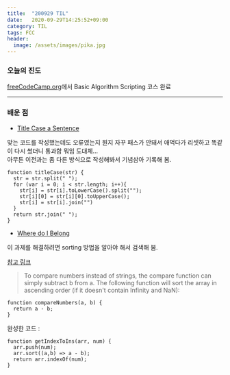 ```yaml
---
title:  "200929 TIL"
date:   2020-09-29T14:25:52+09:00
category: TIL
tags: FCC
header:
  image: /assets/images/pika.jpg
---
```


<h3>오늘의 진도</h3>

[freeCodeCamp.org](https://www.freecodecamp.org/)에서 Basic Algorithm Scripting 코스 완료

<hr>

<h3>배운 점</h3>

 - [Title Case a Sentence](https://www.freecodecamp.org/learn/javascript-algorithms-and-data-structures/basic-algorithm-scripting/title-case-a-sentence)

맞는 코드를 작성했는데도 오류였는지 뭔지 자꾸 패스가 안돼서 애먹다가 리셋하고 똑같이 다시 썼더니 통과함 뭐임 도대체... 
<br>아무튼 이전과는 좀 다른 방식으로 작성해봐서 기념삼아 기록해 봄.

```
function titleCase(str) {
  str = str.split(" ");
  for (var i = 0; i < str.length; i++){
    str[i] = str[i].toLowerCase().split("");
    str[i][0] = str[i][0].toUpperCase();
    str[i] = str[i].join("")
  }
  return str.join(" ");
}
```

 - [Where do I Belong](https://www.freecodecamp.org/learn/javascript-algorithms-and-data-structures/basic-algorithm-scripting/where-do-i-belong)

이 과제를 해결하려면 sorting 방법을 알아야 해서 검색해 봄.

[참고 링크](https://developer.mozilla.org/en-US/docs/Web/JavaScript/Reference/Global_Objects/Array/sort)

>To compare numbers instead of strings, the compare function can simply subtract b from a. The following function will sort the array in ascending order (if it doesn't contain Infinity and NaN):

```
function compareNumbers(a, b) {
  return a - b;
}
```

완성한 코드 :
```
function getIndexToIns(arr, num) {
  arr.push(num);
  arr.sort((a,b) => a - b);
  return arr.indexOf(num);
}
```